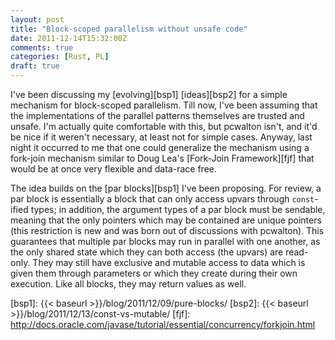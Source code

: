 ```yaml
---
layout: post
title: "Block-scoped parallelism without unsafe code"
date: 2011-12-14T15:32:00Z
comments: true
categories: [Rust, PL]
draft: true
---
```


I've been discussing my [evolving][bsp1] [ideas][bsp2] for a simple mechanism for
block-scoped parallelism.  Till now, I've been assuming that the implementations of
the parallel patterns themselves are trusted and unsafe.  I'm actually quite comfortable
with this, but pcwalton isn't, and it'd be nice if it weren't necessary, at least not
for simple cases.  Anyway, last night it occurred to me that one could generalize the
mechanism using a fork-join mechanism similar to Doug Lea's [Fork-Join 
Framework][fjf] that would be at once very flexible and data-race free.

The idea builds on the [par blocks][bsp1] I've been proposing.  For review,
a par block is essentially a block that can only access upvars through `const`-ified
types; in addition, the argument types of a par block must be sendable, meaning that
the only pointers which may be contained are unique pointers (this restriction
is new and was born out of discussions with pcwalton). This guarantees that
multiple par blocks may run in parallel with one another, as the only shared state which
they can both access (the upvars) are read-only.  They may still have exclusive and mutable
access to data which is given them through parameters or which they create 
during their own execution. Like all blocks, they may return values as well.


[bsp1]: {{< baseurl >}}/blog/2011/12/09/pure-blocks/
[bsp2]: {{< baseurl >}}/blog/2011/12/13/const-vs-mutable/
[fjf]: http://docs.oracle.com/javase/tutorial/essential/concurrency/forkjoin.html